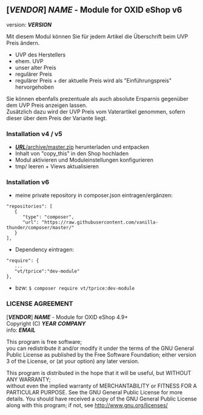 ## [___VENDOR___] ___NAME___ - Module for OXID eShop v6
version: ___VERSION___

Mit diesem Modul können Sie für jedem Artikel die Überschrift beim UVP Preis ändern.
* UVP des Herstellers
* ehem. UVP
* unser alter Preis
* regulärer Preis
* regulärer Preis + der aktuelle Preis wird als "Einführungspreis" hervorgehoben
 
Sie können ebenfalls prezentuale als auch absolute Ersparnis gegenüber dem UVP Preis anzeigen lassen.  
Zusätzlich dazu wird der UVP Preis vom Vaterartikel genommen, sofern dieser über dem Preis der Variante liegt.

### Installation v4 / v5
* [___URL___/archive/master.zip](___URL___/archive/v4.zip) herunterladen und entpacken
* Inhalt von "copy_this" in den Shop hochladen
* Modul aktivieren und Moduleinstellungen konfigurieren
* tmp/ leeren + Views aktualisieren

### Installation v6
* meine private repository in composer.json eintragen/ergänzen:
````
"repositories": [
   {
      "type": "composer",
      "url": "https://raw.githubusercontent.com/vanilla-thunder/composer/master/"
   }
],
````
* Dependency eintragen:
````
"require": {
   ...
   "vt/tprice":"dev-module"
},
```` 
* bzw: ``$ composer require vt/tprice:dev-module``

### LICENSE AGREEMENT
   [___VENDOR___] ___NAME___ - Module for OXID eShop 4.9+  
   Copyright (C) ___YEAR___ ___COMPANY___  
   info:  ___EMAIL___  
  
   This program is free software;  
   you can redistribute it and/or modify it under the terms of the GNU General Public License as published by the Free Software Foundation;
   either version 3 of the License, or (at your option) any later version.
  
   This program is distributed in the hope that it will be useful, but WITHOUT ANY WARRANTY;  
   without even the implied warranty of MERCHANTABILITY or FITNESS FOR A PARTICULAR PURPOSE. See the GNU General Public License for more details.
   You should have received a copy of the GNU General Public License along with this program; if not, see <http://www.gnu.org/licenses/>
